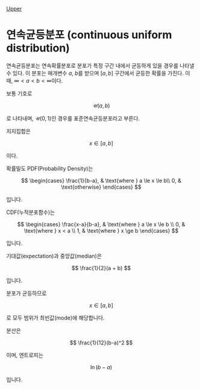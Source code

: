 [Upper](index.md)

# 연속균등분포 (continuous uniform distribution)

연속균등분포는 연속확률분포로 분포가 특정 구간 내에서 균등하게 있을 경우를 나타낼 수 있다. 이 분포는 매개변수 $a$, $b$를 받으며 $[a, b]$ 구간에서 균등한 확률을 가진다. 이때, $\infty < a < b < \infty$이다.

보통 기호로

$$
\mathcal U(a, b)
$$

로 나타내며, $\mathcal U(0, 1)$인 경우를 표준연속균등분포라고 부른다.

지지집합은 

$$
x \in [a, b]
$$

이다.

확률밀도 PDF(Probability Density)는

$$
\begin{cases}
    \frac{1}{b-a}, & \text{where } a \le x \le b\\
    0, & \text{otherwise}
\end{cases}
$$

입니다.

CDF(누적분포함수)는

$$
\begin{cases}
\frac{x-a}{b-a}, & \text{where } a \le x \le b \\
0, & \text{where } x < a \\
1, & \text{where } x \ge b
\end{cases}
$$

입니다.

기대값(expectation)과 중앙값(median)은

$$
\frac{1}{2}(a + b)
$$

입니다.

분포가 균등하므로

$$
x \in [a, b]
$$

로 모두 범위가  최빈값(mode)에 해당합니다.

분산은

$$
\frac{1}{12}(b-a)^2
$$

이며, 엔트로피는

$$
\ln (b-a)
$$

입니다.

